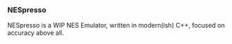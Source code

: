 ### NESpresso

NESpresso is a WIP NES Emulator, written in modern(ish) C++, focused on accuracy above all.
